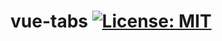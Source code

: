 # vue-tabs [![License: MIT](https://img.shields.io/badge/License-MIT-green.svg)](https://opensource.org/licenses/MIT)

